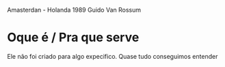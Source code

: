 Amasterdan  - Holanda 1989 
Guido Van  Rossum

# Oque é / Pra que serve

Ele não foi criado para algo expecifico.
Quase tudo conseguimos entender

